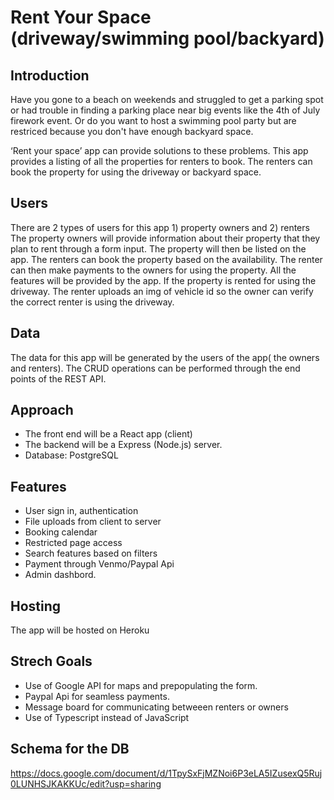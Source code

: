 # Rent Your Space (driveway/swimming pool/backyard)

## Introduction
Have you gone to a beach on weekends and struggled to get a parking spot or 
had trouble in finding a parking place near big events like the 4th of July firework
event. Or do you want to host a swimming pool party but are restriced because you 
don't have enough backyard space. 

‘Rent your space’ app can provide solutions to these problems. This app provides a 
listing of all the properties for renters to book. The renters can book the 
property for using the driveway or backyard space.

## Users 
There are 2 types of users for this app 1) property owners and 2) renters
The property owners will provide information about their property that they 
plan to rent through a form input. The property will then be listed on the app. 
The renters can book the property based on the availability. The renter can then 
make payments to the owners for using the property. All the features will be provided
by the app. If the property is rented for using the driveway. The renter uploads an img of vehicle id so the owner can verify the correct renter is using the driveway.

## Data
The data for this app will be generated by the users of the app( the owners and
renters). The CRUD operations can be performed through the end points of the REST API. 


## Approach
* The front end will be a React app (client)
* The backend will be a Express (Node.js) server.
* Database: PostgreSQL

## Features
* User sign in, authentication
* File uploads from client to server
* Booking calendar
* Restricted page access
* Search features based on filters
* Payment through Venmo/Paypal Api
* Admin dashbord.

## Hosting
The app will be hosted on Heroku

## Strech Goals
* Use of Google API for maps and prepopulating the form.
* Paypal Api for seamless payments.
* Message board for communicating betweeen renters or owners
* Use of Typescript instead of JavaScript

## Schema for the DB
https://docs.google.com/document/d/1TpySxFjMZNoi6P3eLA5IZusexQ5Ruj0LUNHSJKAKKUc/edit?usp=sharing
